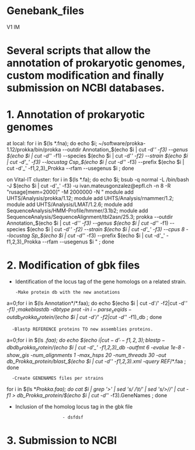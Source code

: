 # Genebank_files
V1
IM

# Several scripts that allow the annotation of prokaryotic genomes, custom modification and finally submission on NCBI databases.

# 1. Annotation of prokaryotic genomes
at local:
for i in $(ls *.fna); do echo $i;  ~/software/prokka-1.12/prokka/bin/prokka --outdir Annotation_$(echo $i | cut -d'_' -f3) --genus $(echo $i | cut -d'_' -f1) --species $(echo $i | cut -d'_' -f2) --strain $(echo $i | cut -d'_' -f3) --locustag Csp_$(echo $i | cut -d'_' -f3) --prefix $(echo $i | cut -d'_' -f1,2,3)_Prokka --rfam --usegenus $i  ;  done

on Vital-IT cluster:
for i in $(ls *.fa); do echo $i; bsub -q normal -L /bin/bash -J $(echo $i | cut -d'_' -f3) -u ivan.mateusgonzalez@epfl.ch -n 8 -R "rusage[mem=2000]" -M 2000000  -N  " module add UHTS/Analysis/prokka/1.12; module add UHTS/Analysis/rnammer/1.2;  module add UHTS/Analysis/LMAT/1.2.6; module add SequenceAnalysis/HMM-Profile/hmmer/3.1b2; module add SequenceAnalysis/SequenceAlignment/tbl2asn/25.3; prokka --outdir Annotation_$(echo $i | cut -d'_' -f3) --genus $(echo $i | cut -d'_' -f1) --species $(echo $i | cut -d'_' -f2) --strain $(echo $i | cut -d'_' -f3)  --cpus 8 --locustag Sp_$(echo $i | cut -d'_' -f3) --prefix $(echo $i | cut -d'_' -f1,2,3)_Prokka --rfam --usegenus $i " ;  done


# 2. Modification of gbk files

- Identification of the locus tag of the gene homologs on a related strain.

      -Make protein db with the new anotations
a=0;for i in $(ls Annotation*/*.faa); do echo $(echo $i | cut -d'/' -f2|cut -d'_' -f1) ;makeblastdb -dbtype prot -in $i -parse_seqids -out db_Prokka_protein/$(echo $i | cut -d'/' -f2|cut -d'_' -f1)_db ; done
      
      -Blastp REFERENCE proteins TO new assemblies proteins.
a=0;for i in $(ls *.faa); do echo $(echo $i | cut -d'_' -f1,2,3) ;blastp -db db_Prokka_protein/$(echo $i | cut -d'_' -f1,2,3)_db -outfmt 6 -evalue 1e-8 -show_gis -num_alignments 1 -max_hsps 20 -num_threads 30 -out db_Prokka_protein/blast_$(echo $i | cut -d'_' -f1,2,3).xml -query REF_*/*.faa ; done

      -Create GENENAMES files per strains
for i in $(ls *_Prokka.faa); do cat $i | grep '>' | sed 's/ /\t/' | sed 's/>//' | cut -f1 > db_Prokka_protein/$(echo $i | cut -d'_' -f3).GeneNames ; done

- Inclusion of the homolog locus tag in the gbk file

                        - dsfdsf



# 3. Submission to NCBI 



